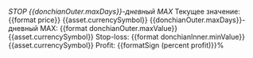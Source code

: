 *STOP {{donchianOuter.maxDays}}-дневный MAX*
Текущее значение: {{format price}} {{asset.currencySymbol}}
{{donchianOuter.maxDays}}-дневный MAX: {{format donchianOuter.maxValue}} {{asset.currencySymbol}}
Stop-loss: {{format donchianInner.minValue}} {{asset.currencySymbol}}
Profit: {{formatSign (percent profit)}}%
